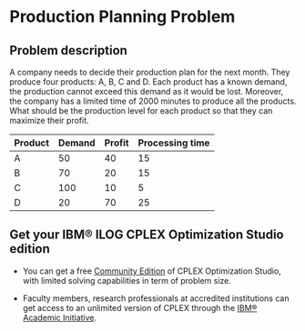# Production Planning Problem

## Problem description


A company needs to decide their production plan for the next month. They produce four products: A, B, C and D. Each product has a known demand, the production cannot exceed this demand as it would be lost. Moreover, the company has a limited time of 2000 minutes to produce all the products. What should be the production level for each product so that they can maximize their profit.

| Product | Demand | Profit | Processing time |
|---------|--------|--------|-----------------|
|    A    |   50   |   40   |       15        |
|    B    |   70   |   20   |       15        |
|    C    |  100   |   10   |        5        |
|    D    |   20   |   70   |       25        |






## Get your IBM® ILOG CPLEX Optimization Studio edition

- You can get a free [Community Edition](http://www-01.ibm.com/software/websphere/products/optimization/cplex-studio-community-edition)
 of CPLEX Optimization Studio, with limited solving capabilities in term of problem size.

- Faculty members, research professionals at accredited institutions can get access to an unlimited version of CPLEX through the
 [IBM® Academic Initiative](https://www.ibm.com/academic/technology/data-science).
